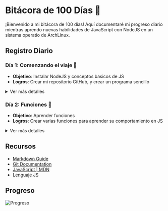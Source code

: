 # Bitácora de 100 Días 🚀

¡Bienvenido a mi bitácora de 100 días! Aquí documentaré mi progreso diario mientras aprendo nuevas habilidades de JavaScript con NodeJS en un sistema operatio de ArchLinux.

## Registro Diario

### Día 1: Comenzando el viaje 📌 
- **Objetivo**: Instalar NodeJS y conceptos basicos de JS
- **Logros**: Crear mi repositorio GitHub, y crear un programa sencillo

<details>
  <summary>Ver más detalles</summary>

  - Primero instalar NodeJS en ArchLinux que es con el siguiente comando `sudo pacman -S nodejs` luego empezar a programar.
  - Abrir mi Neo Vim y empeze a conocer los conceptos basicos y luego probe con los conocimientos de otros lenguaje, el programa se ejecuta de esta manera `node "nombre_de_archivo.js"` siempre y cuando estes en el directorio

</details>

### Día 2: Funciones 📌 
- **Objetivo**: Aprender funciones
- **Logros**: Crear varias funciones para aprender su comportamiento en JS

<details>
  <summary>Ver más detalles</summary>

  - El uso de las funciones en JS es bastante sencillo, si usas extenciones o plugins para el autocompletado se realiza facil, pero hay formas mas sencillas para realizar funciones.

</details>



## Recursos
- [Markdown Guide](https://www.markdownguide.org/)
- [Git Documentation](https://git-scm.com/doc)
- [JavaScript | MDN](https://developer.mozilla.org/es/docs/Web/JavaScript)
- [Lenguaje JS](https://lenguajejs.com/nodejs/)

## Progreso
![Progreso](https://img.shields.io/badge/Progreso-1%2F100-gree)
